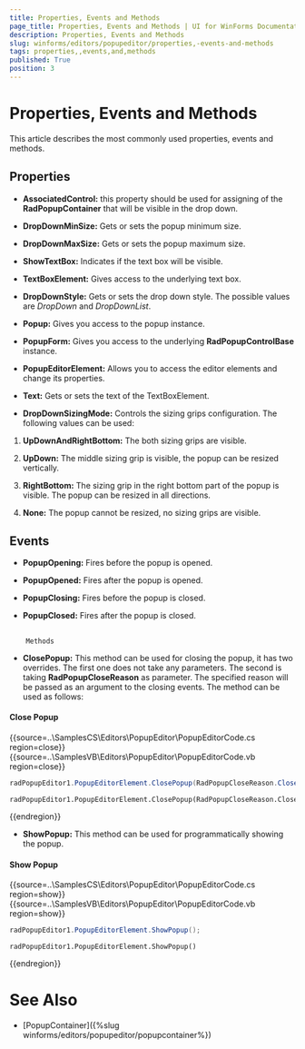 ```yaml
---
title: Properties, Events and Methods
page_title: Properties, Events and Methods | UI for WinForms Documentation
description: Properties, Events and Methods
slug: winforms/editors/popupeditor/properties,-events-and-methods
tags: properties,,events,and,methods
published: True
position: 3
---
```


# Properties, Events and Methods



This article describes the most commonly used properties, events and methods.

## Properties

* __AssociatedControl:__ this property should be used for assigning of the __RadPopupContainer__ that will be visible in the drop down.
            

* __DropDownMinSize:__ Gets or sets the popup minimum size.
            

* __DropDownMaxSize:__ Gets or sets the popup maximum size.
            

* __ShowTextBox:__ Indicates if the text box will be visible.
            

* __TextBoxElement:__ Gives access to the underlying text box.
            

* __DropDownStyle:__ Gets or sets the drop down style. The possible values are *DropDown* and *DropDownList*.
            

* __Popup:__ Gives you access to the popup instance.
            

* __PopupForm:__ Gives you access to the underlying __RadPopupControlBase__ instance.
            

* __PopupEditorElement:__ Allows you to access the editor elements and change its properties.
            

* __Text:__ Gets or sets the text of the TextBoxElement.
            

* __DropDownSizingMode:__ Controls the sizing grips configuration. The following values can be used:
            

1. __UpDownAndRightBottom:__ The both sizing grips are visible.
                

1. __UpDown:__ The middle sizing grip is visible, the popup can be resized vertically.
                

1. __RightBottom:__ The sizing grip in the right bottom part of the popup is visible. The popup can be resized in all directions.
                

1. __None:__ The popup cannot be resized, no sizing grips are visible.
                

## Events

* __PopupOpening:__ Fires before the popup is opened.
            

* __PopupOpened:__ Fires after the popup is opened.
            

* __PopupClosing:__ Fires before the popup is closed.
            

* __PopupClosed:__ Fires after the popup is closed.
            

## 
        Methods
      

* __ClosePopup:__ This method can be used for closing the popup, it has two overrides. The first one does not take any parameters. The second is taking __RadPopupCloseReason__ as parameter. The specified reason will be passed as an argument to the closing events. The method can be used as follows:

#### Close Popup 

{{source=..\SamplesCS\Editors\PopupEditor\PopupEditorCode.cs region=close}} 
{{source=..\SamplesVB\Editors\PopupEditor\PopupEditorCode.vb region=close}} 

````C#
radPopupEditor1.PopupEditorElement.ClosePopup(RadPopupCloseReason.CloseCalled);

````
````VB.NET
radPopupEditor1.PopupEditorElement.ClosePopup(RadPopupCloseReason.CloseCalled)

````

{{endregion}} 
 
* __ShowPopup:__ This method can be used for programmatically showing the popup.

#### Show Popup 


{{source=..\SamplesCS\Editors\PopupEditor\PopupEditorCode.cs region=show}} 
{{source=..\SamplesVB\Editors\PopupEditor\PopupEditorCode.vb region=show}} 

````C#
radPopupEditor1.PopupEditorElement.ShowPopup();

````
````VB.NET
radPopupEditor1.PopupEditorElement.ShowPopup()

````

{{endregion}} 
 

# See Also

 * [PopupContainer]({%slug winforms/editors/popupeditor/popupcontainer%})
